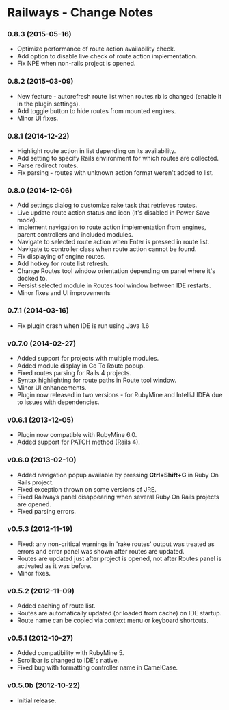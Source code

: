Railways - Change Notes
=======================

### 0.8.3 (2015-05-16)

* Optimize performance of route action availability check.
* Add option to disable live check of route action implementation.
* Fix NPE when non-rails project is opened.


### 0.8.2 (2015-03-09)

* New feature - autorefresh route list when routes.rb is changed (enable it in 
  the plugin settings).
* Add toggle button to hide routes from mounted engines.
* Minor UI fixes.


### 0.8.1 (2014-12-22)

* Highlight route action in list depending on its availability.
* Add setting to specify Rails environment for which routes are collected.
* Parse redirect routes.
* Fix parsing - routes with unknown action format weren't added to list.


### 0.8.0 (2014-12-06)

* Add settings dialog to customize rake task that retrieves routes.
* Live update route action status and icon (it's disabled in Power Save mode).
* Implement navigation to route action implementation from engines, parent controllers and included modules.
* Navigate to selected route action when Enter is pressed in route list.
* Navigate to controller class when route action cannot be found.
* Fix displaying of engine routes.
* Add hotkey for route list refresh.
* Change Routes tool window orientation depending on panel where it's docked to.
* Persist selected module in Routes tool window between IDE restarts.
* Minor fixes and UI improvements


### 0.7.1 (2014-03-16)

* Fix plugin crash when IDE is run using Java 1.6


### v0.7.0 (2014-02-27)
        
* Added support for projects with multiple modules.
* Added module display in Go To Route popup.
* Fixed routes parsing for Rails 4 projects.
* Syntax highlighting for route paths in Route tool window.
* Minor UI enhancements.
* Plugin now released in two versions - for RubyMine and IntelliJ IDEA due to
  issues with dependencies.


### v0.6.1 (2013-12-05)

* Plugin now compatible with RubyMine 6.0.
* Added support for PATCH method (Rails 4).


### v0.6.0 (2013-02-10)

* Added navigation popup available by pressing <strong>Ctrl+Shift+G</strong> in
  Ruby On Rails project.
* Fixed exception thrown on some versions of JRE.
* Fixed Railways panel disappearing when several Ruby On Rails projects are
  opened.
* Fixed parsing errors.


### v0.5.3 (2012-11-19)

* Fixed: any non-critical warnings in 'rake routes' output was treated as errors
  and error panel was shown after routes are updated.
* Routes are updated just after project is opened, not after Routes panel is
  activated as it was before.
* Minor fixes.


### v0.5.2 (2012-11-09)

* Added caching of route list.
* Routes are automatically updated (or loaded from cache) on IDE startup.
* Route name can be copied via context menu or keyboard shortcuts.


### v0.5.1 (2012-10-27)

* Added compatibility with RubyMine 5.
* Scrollbar is changed to IDE's native.
* Fixed bug with formatting controller name in CamelCase.


### v0.5.0b (2012-10-22)

* Initial release.